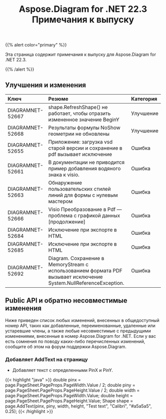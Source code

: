 ﻿---
title: Aspose.Diagram for .NET 22.3 Примечания к выпуску
type: docs
weight: 25
url: /ru/net/aspose-diagram-for-net-22-3-release-notes/
---
{{% alert color="primary" %}} 

Эта страница содержит примечания к выпуску для Aspose.Diagram for .NET 22.3.

{{% /alert %}} 
## **Улучшения и изменения**

|**Ключ**|**Резюме**|**Категория**|
|:- |:- |:- |
|DIAGRAMNET-52667|shape.RefreshShape() не работает, чтобы отразить измененное значение BeginY|Улучшение|
|DIAGRAMNET-52668|Результаты формулы NoShow геометрии не обновлены|Улучшение|
|DIAGRAMNET-52655|Приложение: загрузка vsd старой версии и сохранение в pdf вызывает исключение|Ошибка|
|DIAGRAMNET-52661|В документации не приводится пример добавления водяного знака к visio.|Ошибка|
|DIAGRAMNET-52663|Обнаружение пользовательских стилей линий для формы с нулевым мастером|Ошибка|
|DIAGRAMNET-52666|Visio Преобразование в Pdf — проблема с графикой данных [продолжение]|Ошибка|
|DIAGRAMNET-52684|Исключение при экспорте в HTML|Ошибка|
|DIAGRAMNET-52685|Исключение при экспорте в HTML|Ошибка|
|DIAGRAMNET-52692|Diagram. Сохранение в MemoryStream с использованием формата PDF вызывает исключение System.NullReferenceException.|Ошибка|

## **Public API и обратно несовместимые изменения**
Ниже приведен список любых изменений, внесенных в общедоступный номер API, таких как добавленные, переименованные, удаленные или устаревшие члены, а также любые несовместимые с предыдущими изменениями, внесенные в номер Aspose.Diagram for .NET. Если у вас есть сомнения по поводу каких-либо перечисленных изменений, сообщите об этом на форум поддержки Aspose.Diagram.

### **Добавляет AddText на страницу**
- Добавляет текст с определенными PinX и PinY.

{{< highlight "java" >}}
double pinx = page.PageSheet.PageProps.PageWidth.Value / 2;
double piny = page.PageSheet.PageProps.PageHeight.Value / 2;
double width = page.PageSheet.PageProps.PageWidth.Value;
double height = page.PageSheet.PageProps.PageHeight.Value;
Shape shape = page.AddText(pinx, piny, width, height, "Test text", "Calibri", "#a5a5a5", 0.25);
{{< /highlight >}}
